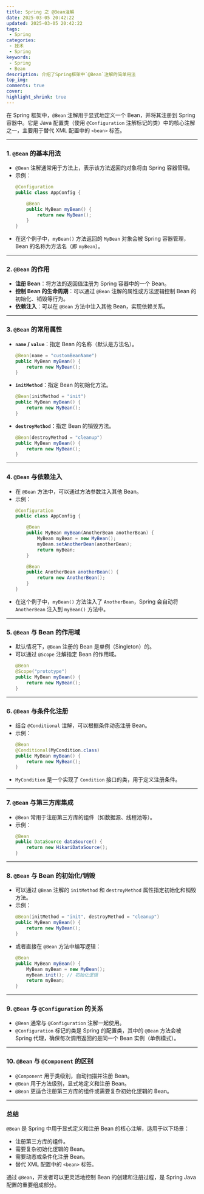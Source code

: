 ```yaml
---
title: Spring 之 @Bean注解
date: 2025-03-05 20:42:22
updated: 2025-03-05 20:42:22
tags: 
 - Spring
categories: 
 - 技术
 - Spring
keywords: 
 - Spring
 - Bean
description: 介绍了Spring框架中`@Bean`注解的简单用法
top_img: 
comments: true
cover:
highlight_shrink: true
---
```


在 Spring 框架中，`@Bean` 注解用于显式地定义一个 Bean，并将其注册到 Spring 容器中。它是 Java 配置类（使用 `@Configuration` 注解标记的类）中的核心注解之一，主要用于替代 XML 配置中的 `<bean>` 标签。

---

### 1. **`@Bean` 的基本用法**
   - `@Bean` 注解通常用于方法上，表示该方法返回的对象将由 Spring 容器管理。
   - 示例：
     ```java
     @Configuration
     public class AppConfig {

         @Bean
         public MyBean myBean() {
             return new MyBean();
         }
     }
     ```
   - 在这个例子中，`myBean()` 方法返回的 `MyBean` 对象会被 Spring 容器管理，Bean 的名称为方法名（即 `myBean`）。

---

### 2. **`@Bean` 的作用**
   - **注册 Bean**：将方法的返回值注册为 Spring 容器中的一个 Bean。
   - **控制 Bean 的生命周期**：可以通过 `@Bean` 注解的属性或方法逻辑控制 Bean 的初始化、销毁等行为。
   - **依赖注入**：可以在 `@Bean` 方法中注入其他 Bean，实现依赖关系。

---

### 3. **`@Bean` 的常用属性**
   - **`name` / `value`**：指定 Bean 的名称（默认是方法名）。
     ```java
     @Bean(name = "customBeanName")
     public MyBean myBean() {
         return new MyBean();
     }
     ```
   - **`initMethod`**：指定 Bean 的初始化方法。
     ```java
     @Bean(initMethod = "init")
     public MyBean myBean() {
         return new MyBean();
     }
     ```
   - **`destroyMethod`**：指定 Bean 的销毁方法。
     ```java
     @Bean(destroyMethod = "cleanup")
     public MyBean myBean() {
         return new MyBean();
     }
     ```

---

### 4. **`@Bean` 与依赖注入**
   - 在 `@Bean` 方法中，可以通过方法参数注入其他 Bean。
   - 示例：
     ```java
     @Configuration
     public class AppConfig {

         @Bean
         public MyBean myBean(AnotherBean anotherBean) {
             MyBean myBean = new MyBean();
             myBean.setAnotherBean(anotherBean);
             return myBean;
         }

         @Bean
         public AnotherBean anotherBean() {
             return new AnotherBean();
         }
     }
     ```
   - 在这个例子中，`myBean()` 方法注入了 `AnotherBean`，Spring 会自动将 `AnotherBean` 注入到 `myBean()` 方法中。

---

### 5. **`@Bean` 与 Bean 的作用域**
   - 默认情况下，`@Bean` 注册的 Bean 是单例（Singleton）的。
   - 可以通过 `@Scope` 注解指定 Bean 的作用域。
     ```java
     @Bean
     @Scope("prototype")
     public MyBean myBean() {
         return new MyBean();
     }
     ```

---

### 6. **`@Bean` 与条件化注册**
   - 结合 `@Conditional` 注解，可以根据条件动态注册 Bean。
   - 示例：
     ```java
     @Bean
     @Conditional(MyCondition.class)
     public MyBean myBean() {
         return new MyBean();
     }
     ```
   - `MyCondition` 是一个实现了 `Condition` 接口的类，用于定义注册条件。

---

### 7. **`@Bean` 与第三方库集成**
   - `@Bean` 常用于注册第三方库的组件（如数据源、线程池等）。
   - 示例：
     ```java
     @Bean
     public DataSource dataSource() {
         return new HikariDataSource();
     }
     ```

---

### 8. **`@Bean` 与 Bean 的初始化/销毁**
   - 可以通过 `@Bean` 注解的 `initMethod` 和 `destroyMethod` 属性指定初始化和销毁方法。
   - 示例：
     ```java
     @Bean(initMethod = "init", destroyMethod = "cleanup")
     public MyBean myBean() {
         return new MyBean();
     }
     ```
   - 或者直接在 `@Bean` 方法中编写逻辑：
     ```java
     @Bean
     public MyBean myBean() {
         MyBean myBean = new MyBean();
         myBean.init(); // 初始化逻辑
         return myBean;
     }
     ```

---

### 9. **`@Bean` 与 `@Configuration` 的关系**
   - `@Bean` 通常与 `@Configuration` 注解一起使用。
   - `@Configuration` 标记的类是 Spring 的配置类，其中的 `@Bean` 方法会被 Spring 代理，确保每次调用返回的是同一个 Bean 实例（单例模式）。

---

### 10. **`@Bean` 与 `@Component` 的区别**
   - `@Component` 用于类级别，自动扫描并注册 Bean。
   - `@Bean` 用于方法级别，显式地定义和注册 Bean。
   - `@Bean` 更适合注册第三方库的组件或需要复杂初始化逻辑的 Bean。

---

### 总结
`@Bean` 是 Spring 中用于显式定义和注册 Bean 的核心注解，适用于以下场景：
- 注册第三方库的组件。
- 需要复杂初始化逻辑的 Bean。
- 需要动态或条件化注册 Bean。
- 替代 XML 配置中的 `<bean>` 标签。

通过 `@Bean`，开发者可以更灵活地控制 Bean 的创建和注册过程，是 Spring Java 配置的重要组成部分。